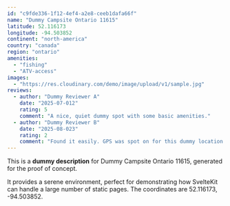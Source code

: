 ```yaml
---
id: "c9fde336-1f12-4ef4-a2e8-ceeb1dafa66f"
name: "Dummy Campsite Ontario 11615"
latitude: 52.116173
longitude: -94.503852
continent: "north-america"
country: "canada"
region: "ontario"
amenities:
  - "fishing"
  - "ATV-access"
images:
  - "https://res.cloudinary.com/demo/image/upload/v1/sample.jpg"
reviews:
  - author: "Dummy Reviewer A"
    date: "2025-07-012"
    rating: 5
    comment: "A nice, quiet dummy spot with some basic amenities."
  - author: "Dummy Reviewer B"
    date: "2025-08-023"
    rating: 2
    comment: "Found it easily. GPS was spot on for this dummy location."
---
```


This is a **dummy description** for Dummy Campsite Ontario 11615, generated for the proof of concept.

It provides a serene environment, perfect for demonstrating how SvelteKit can handle a large number of static pages. The coordinates are 52.116173, -94.503852.
